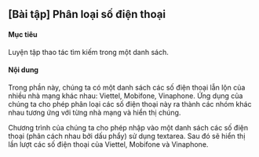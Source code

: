 ## [Bài tập] Phân loại số điện thoại
#### Mục tiêu
Luyện tập thao tác tìm kiếm trong một danh sách.

#### Nội dung
Trong phần này, chúng ta có một danh sách các số điện thoại lẫn lộn của nhiều nhà mạng khác nhau: Viettel, Mobifone, Vinaphone. Ứng dụng của chúng ta cho phép phân loại các số điện thoại này ra thành các nhóm khác nhau tương ứng với từng nhà mạng và hiển thị chúng.

Chương trình của chúng ta cho phép nhập vào một danh sách các số điện thoại (phân cách nhau bởi dấu phẩy) sử dụng textarea. Sau đó sẽ hiển thị lần lượt các số điện thoại của Viettel, Mobifone và Vinaphone.

